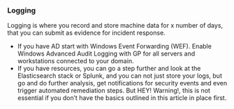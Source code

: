 ### Logging

Logging is where you record and store machine data for x number of days, that you can submit as evidence for incident response.
* If you have AD start with Windows Event Forwarding (WEF).  Enable Windows Advanced Audit Logging with GP for all servers and workstations connected to your domain.
* If you have resources, you can go a step further and look at the Elasticsearch stack or Splunk, and you can not just store your logs, but go and do further analysis, get notifications for security events and even trigger automated remediation steps.  But HEY! Warning!, this is not essential if you don’t have the basics outlined in this article in place first.